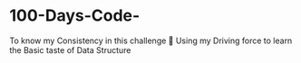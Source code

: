 # 100-Days-Code-
To know my Consistency in this challenge 💪
Using my Driving force to learn the Basic taste of Data Structure 
